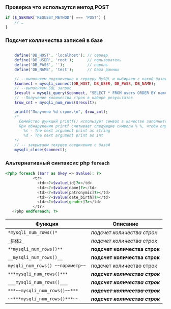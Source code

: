 
### Проверка что использутся метод POST
```php
if ($_SERVER['REQUEST_METHOD'] === 'POST') {
    // …
}
```

### Подсчет колличества записей в базе
```php

    define('DB_HOST', 'localhost'); // сервер
    define('DB_USER', 'root');      // пользователь
    define('DB_PASS', '');          // пароль
    define('DB_NAME', 'test');      // база данных

    // --выполняем подключение к серверу MySQL и выбираем с какой базой будем работать
    $connect = mysqli_connect(DB_HOST, DB_USER, DB_PASS, DB_NAME);
    // --выполняем SQL запрос
    $result = mysqli_query($connect, "SELECT * FROM users ORDER BY name");
    // --Получение количества строк в наборе результатов
    $row_cnt = mysqli_num_rows($result);

    printf("Получено %d строк.\n", $row_cnt);
    /*
      Семейство функций printf() использует символ в качестве заполнителя.
      При обнаружении printf считывает следующие символы % %, чтобы определить что делать:
        %s - The next argument print as string
        %d - The next argument print as int
    */
    // -- закрываем текущее соединение с базой
    mysqli_close($connect);
```

### Альтернативный синтаксис php `foreach`
```php
<?php foreach ($arr as $key => $value): ?>
            <tr>
              <td><?=$value[id]?></td>
              <td><?=$value[name]?></td>
              <td><?=$value[patronymic]?></td>
              <td><?=$value[date_birth]?></td>
              <td><?=$value[gender]?></td>
            </tr>
   <?php endforeach; ?>
```














|Функция|Описание|
|----|-----|
|`*mysqli_num_rows()*`|*подсчет количества строк*|
|`_斜体2_`| _подсчет количества строк_|
|`**mysqli_num_rows()**`|**подсчет количества строк**|
|`__mysqli_num_rows()__`|__подсчет количества строк__|
|`mysqli_num_rows() ~~параметр~~`|подсчет количество строк|
|`***mysqli_num_rows()***`|***подсчет количества строк***|
|`___mysqli_num_rows()___`|___подсчет количества строк___|
|`***~~mysqli_num_rows()~~***`|***~~подсчет количества строк~~***|
|`~~***mysqli_num_rows()***~~`|~~***подсчет количества строк***~~|
